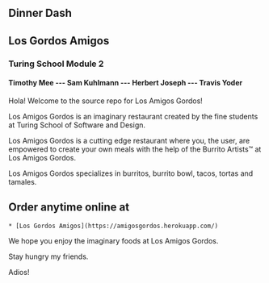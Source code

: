 ## Dinner Dash
<h2>Los Gordos Amigos</h2>
<h3>Turing School Module 2</h3>
<h4>Timothy Mee  ---  Sam Kuhlmann  ---  Herbert Joseph ---  Travis Yoder</h4>

Hola! Welcome to the source repo for Los Amigos Gordos!

Los Amigos Gordos is an imaginary restaurant created by
the fine students at Turing School of Software and Design.

Los Amigos Gordos is a cutting edge restaurant where you,
the user, are empowered to create your own meals with the
help of the Burrito Artists™ at Los Amigos Gordos.

Los Amigos Gordos specializes in burritos, burrito bowl,
tacos, tortas and tamales.

Order anytime online at 
-----------------------
 
    * [Los Gordos Amigos](https://amigosgordos.herokuapp.com/)
    
We hope you enjoy the imaginary foods at Los Amigos 
Gordos.

Stay hungry my friends.

Adios!
